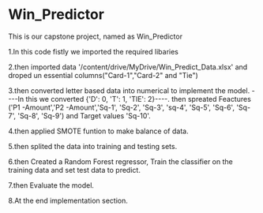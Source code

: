 # Win_Predictor
This is our capstone project, named as Win_Predictor

1.In this code fistly we imported the required libaries

2.then imported data '/content/drive/MyDrive/Win_Predict_Data.xlsx' and droped un essential columns("Card-1","Card-2" and 
"Tie")

3.then converted letter based data into numerical to implement the model.
      ----In this we converted {'D': 0, 'T': 1, 'TIE': 2}----.
then spreated Feactures ('P1 -Amount','P2 -Amount','Sq-1', 'Sq-2', 'Sq-3', 'sq-4', 'Sq-5', 'Sq-6', 'Sq-7', 'Sq-8', 'Sq-9')
and Target values 'Sq-10'.

4.then applied SMOTE funtion to make balance of data.

5.then splited the data into training and testing sets.

6.then Created a Random Forest regressor, Train the classifier on the training data and set test data to predict.

7.then Evaluate the model.

8.At the end implementation section.


